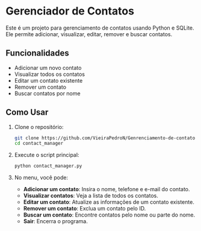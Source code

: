 # Gerenciador de Contatos

Este é um projeto para gerenciamento de contatos usando Python e SQLite. Ele permite adicionar, visualizar, editar, remover e buscar contatos.

## Funcionalidades

- Adicionar um novo contato
- Visualizar todos os contatos
- Editar um contato existente
- Remover um contato
- Buscar contatos por nome

## Como Usar

1. Clone o repositório:
    ```sh
    git clone https://github.com/VieiraPedroN/Genrenciamento-de-contatos.git
    cd contact_manager
    ```

2. Execute o script principal:
    ```sh
    python contact_manager.py
    ```

3. No menu, você pode:
    - **Adicionar um contato**: Insira o nome, telefone e e-mail do contato.
    - **Visualizar contatos**: Veja a lista de todos os contatos.
    - **Editar um contato**: Atualize as informações de um contato existente.
    - **Remover um contato**: Exclua um contato pelo ID.
    - **Buscar um contato**: Encontre contatos pelo nome ou parte do nome.
    - **Sair**: Encerra o programa.

